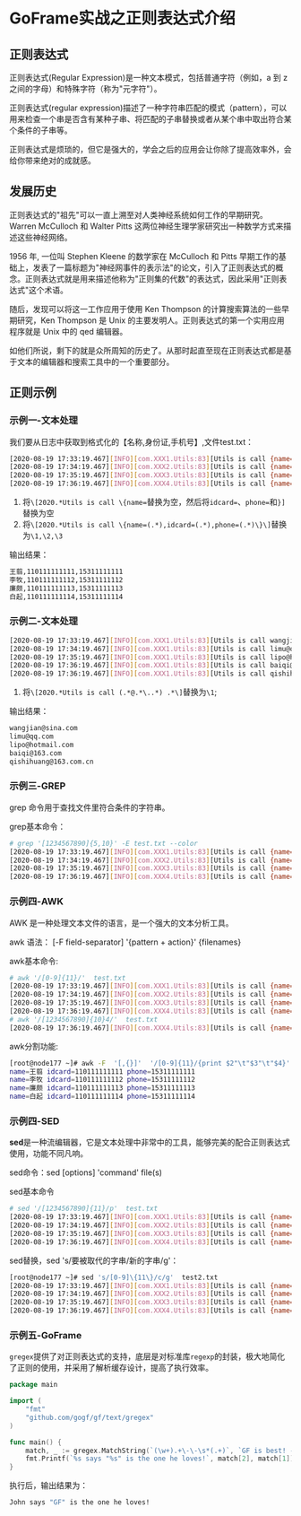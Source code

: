 # GoFrame实战之正则表达式介绍

## 正则表达式

正则表达式(Regular Expression)是一种文本模式，包括普通字符（例如，a 到 z 之间的字母）和特殊字符（称为"元字符"）。

正则表达式(regular expression)描述了一种字符串匹配的模式（pattern），可以用来检查一个串是否含有某种子串、将匹配的子串替换或者从某个串中取出符合某个条件的子串等。

正则表达式是烦琐的，但它是强大的，学会之后的应用会让你除了提高效率外，会给你带来绝对的成就感。

## 发展历史

正则表达式的"祖先"可以一直上溯至对人类神经系统如何工作的早期研究。Warren McCulloch 和 Walter Pitts 这两位神经生理学家研究出一种数学方式来描述这些神经网络。

1956 年, 一位叫 Stephen Kleene 的数学家在 McCulloch 和 Pitts 早期工作的基础上，发表了一篇标题为"神经网事件的表示法"的论文，引入了正则表达式的概念。正则表达式就是用来描述他称为"正则集的代数"的表达式，因此采用"正则表达式"这个术语。

随后，发现可以将这一工作应用于使用 Ken Thompson 的计算搜索算法的一些早期研究，Ken Thompson 是 Unix 的主要发明人。正则表达式的第一个实用应用程序就是 Unix 中的 qed 编辑器。

如他们所说，剩下的就是众所周知的历史了。从那时起直至现在正则表达式都是基于文本的编辑器和搜索工具中的一个重要部分。



## 正则示例

### 示例一-文本处理

我们要从日志中获取到格式化的【名称,身份证,手机号】,文件test.txt：

```bash
[2020-08-19 17:33:19.467][INFO][com.XXX1.Utils:83][Utils is call {name=王翦,idcard=110111111111,phone=15311111111}]
[2020-08-19 17:34:19.467][INFO][com.XXX2.Utils:83][Utils is call {name=李牧,idcard=110111111112,phone=15311111112}]
[2020-08-19 17:35:19.467][INFO][com.XXX3.Utils:83][Utils is call {name=廉颇,idcard=110111111113,phone=15311111113}]
[2020-08-19 17:36:19.467][INFO][com.XXX4.Utils:83][Utils is call {name=白起,idcard=110111111114,phone=15311111114}]
```

1. 将`\[2020.*Utils is call \{name=`替换为空，然后将`idcard=`、`phone=`和`}]`替换为空
2. 将`\[2020.*Utils is call \{name=(.*),idcard=(.*),phone=(.*)\}\]`替换为`\1,\2,\3`

输出结果：

```bash
王翦,110111111111,15311111111
李牧,110111111112,15311111112
廉颇,110111111113,15311111113
白起,110111111114,15311111114
```

### 示例二-文本处理

```bash
[2020-08-19 17:33:19.467][INFO][com.XXX1.Utils:83][Utils is call wangjian@sina.com 123]
[2020-08-19 17:34:19.467][INFO][com.XXX1.Utils:83][Utils is call limu@qq.com 1112]
[2020-08-19 17:35:19.467][INFO][com.XXX1.Utils:83][Utils is call lipo@hotmail.com 1345]
[2020-08-19 17:36:19.467][INFO][com.XXX1.Utils:83][Utils is call baiqi@163.com 123123]
[2020-08-19 17:36:19.467][INFO][com.XXX1.Utils:83][Utils is call qishihuang@163.com.cn 123123]
```

1. 将`\[2020.*Utils is call (.*@.*\..*) .*\]`替换为`\1`;

输出结果：

```bash
wangjian@sina.com
limu@qq.com
lipo@hotmail.com
baiqi@163.com
qishihuang@163.com.cn
```

### 示例三-GREP

grep 命令用于查找文件里符合条件的字符串。

grep基本命令：

```bash
# grep '[1234567890]{5,10}' -E test.txt --color
[2020-08-19 17:33:19.467][INFO][com.XXX1.Utils:83][Utils is call {name=王翦,idcard=110111111111,phone=15311111111}]
[2020-08-19 17:34:19.467][INFO][com.XXX2.Utils:83][Utils is call {name=李牧,idcard=110111111112,phone=15311111112}]
[2020-08-19 17:35:19.467][INFO][com.XXX3.Utils:83][Utils is call {name=廉颇,idcard=110111111113,phone=15311111113}]
[2020-08-19 17:36:19.467][INFO][com.XXX4.Utils:83][Utils is call {name=白起,idcard=110111111114,phone=15311111114}]
```

### 示例四-AWK

AWK 是一种处理文本文件的语言，是一个强大的文本分析工具。

awk 语法： [-F  field-separator] '{pattern + action}' {filenames}

awk基本命令:

```bash
# awk '/[0-9]{11}/'  test.txt 
[2020-08-19 17:33:19.467][INFO][com.XXX1.Utils:83][Utils is call {name=王翦,idcard=110111111111,phone=15311111111}]
[2020-08-19 17:34:19.467][INFO][com.XXX2.Utils:83][Utils is call {name=李牧,idcard=110111111112,phone=15311111112}]
[2020-08-19 17:35:19.467][INFO][com.XXX3.Utils:83][Utils is call {name=廉颇,idcard=110111111113,phone=15311111113}]
[2020-08-19 17:36:19.467][INFO][com.XXX4.Utils:83][Utils is call {name=白起,idcard=110111111114,phone=15311111114}]
# awk '/[1234567890]{10}4/'  test.txt 
[2020-08-19 17:36:19.467][INFO][com.XXX4.Utils:83][Utils is call {name=白起,idcard=110111111114,phone=15311111114}]
```

awk分割功能:

```bash
[root@node177 ~]# awk -F  '[,{}]'  '/[0-9]{11}/{print $2"\t"$3"\t"$4}'  test.txt 
name=王翦	idcard=110111111111	phone=15311111111
name=李牧	idcard=110111111112	phone=15311111112
name=廉颇	idcard=110111111113	phone=15311111113
name=白起	idcard=110111111114	phone=15311111114
```

### 示例四-SED

**sed**是一种流编辑器，它是文本处理中非常中的工具，能够完美的配合正则表达式使用，功能不同凡响。

sed命令：sed [options] 'command' file(s)

sed基本命令

```bash
# sed '/[1234567890]{11}/p'  test.txt 
[2020-08-19 17:33:19.467][INFO][com.XXX1.Utils:83][Utils is call {name=王翦,idcard=110111111111,phone=15311111111}]
[2020-08-19 17:34:19.467][INFO][com.XXX2.Utils:83][Utils is call {name=李牧,idcard=110111111112,phone=15311111112}]
[2020-08-19 17:35:19.467][INFO][com.XXX3.Utils:83][Utils is call {name=廉颇,idcard=110111111113,phone=15311111113}]
[2020-08-19 17:36:19.467][INFO][com.XXX4.Utils:83][Utils is call {name=白起,idcard=110111111114,phone=15311111114}]
```

sed替换，sed 's/要被取代的字串/新的字串/g'：

```bash
[root@node177 ~]# sed 's/[0-9]\{11\}/c/g'  test2.txt 
[2020-08-19 17:33:19.467][INFO][com.XXX1.Utils:83][Utils is call {name=王翦,idcard=c1,phone=c}]
[2020-08-19 17:34:19.467][INFO][com.XXX2.Utils:83][Utils is call {name=李牧,idcard=c2,phone=c}]
[2020-08-19 17:35:19.467][INFO][com.XXX3.Utils:83][Utils is call {name=廉颇,idcard=c3,phone=c}]
[2020-08-19 17:36:19.467][INFO][com.XXX4.Utils:83][Utils is call {name=白起,idcard=c4,phone=c}]
```

### 示例五-GoFrame

`gregex`提供了对正则表达式的支持，底层是对标准库`regexp`的封装，极大地简化了正则的使用，并采用了解析缓存设计，提高了执行效率。

```go
package main

import (
    "fmt"
    "github.com/gogf/gf/text/gregex"
)

func main() {
    match, _ := gregex.MatchString(`(\w+).+\-\-\s*(.+)`, `GF is best! -- John`)
    fmt.Printf(`%s says "%s" is the one he loves!`, match[2], match[1])
}
```

执行后，输出结果为：

```bash
John says "GF" is the one he loves!
```

